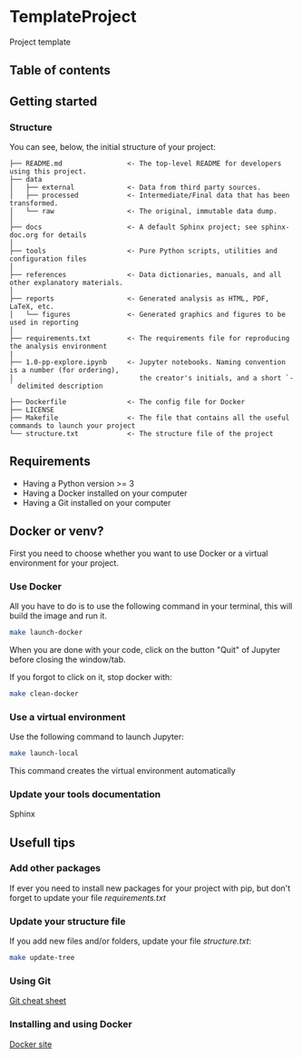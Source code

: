 # TemplateProject
Project template

## Table of contents

## Getting started
### Structure
You can see, below, the initial structure of your project:

```
├── README.md                <- The top-level README for developers using this project.
├── data
│   ├── external             <- Data from third party sources.
│   ├── processed            <- Intermediate/Final data that has been transformed.
│   └── raw                  <- The original, immutable data dump.
│
├── docs                     <- A default Sphinx project; see sphinx-doc.org for details
│
├── tools                    <- Pure Python scripts, utilities and configuration files
│
├── references               <- Data dictionaries, manuals, and all other explanatory materials.
│
├── reports                  <- Generated analysis as HTML, PDF, LaTeX, etc.
│   └── figures              <- Generated graphics and figures to be used in reporting
│
├── requirements.txt         <- The requirements file for reproducing the analysis environment
|
├── 1.0-pp-explore.ipynb     <- Jupyter notebooks. Naming convention is a number (for ordering),
│                               the creator's initials, and a short `-` delimited description

├── Dockerfile               <- The config file for Docker
├── LICENSE
├── Makefile                 <- The file that contains all the useful commands to launch your project
└── structure.txt            <- The structure file of the project
```

## Requirements

- Having a Python version >= 3
- Having a Docker installed on your computer
- Having a Git installed on your computer

## Docker or venv?

First you need to choose whether you want to use Docker or a virtual environment for your project.

### Use Docker

All you have to do is to use the following command in your terminal, this will build the image and run it.

``` bash
make launch-docker
```

When you are done with your code, click on the button "Quit" of Jupyter before closing the window/tab.

If you forgot to click on it, stop docker with:
``` bash
make clean-docker
```

### Use a virtual environment

Use the following command to launch Jupyter:

``` bash
make launch-local
```

This command creates the virtual environment automatically


### Update your tools documentation

Sphinx

## Usefull tips
### Add other packages

If ever you need to install new packages for your project with pip, but don't forget to update your file *requirements.txt*

### Update your structure file

If you add new files and/or folders, update your file *structure.txt*:
``` bash
make update-tree
```


### Using Git
[Git cheat sheet](https://rogerdudler.github.io/git-guide/files/git_cheat_sheet.pdf)


### Installing and using Docker
[Docker site](https://www.docker.com/)
